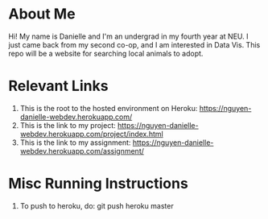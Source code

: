 # About Me
Hi! My name is Danielle and I'm an undergrad in my fourth year at NEU. I just came back from my second co-op, and I am interested in Data Vis. This repo will be a website for searching local animals to adopt. 

# Relevant Links
1. This is the root to the hosted environment on Heroku:
https://nguyen-danielle-webdev.herokuapp.com/
2. This is the link to my project:
https://nguyen-danielle-webdev.herokuapp.com/project/index.html
3. This is the link to my assignment:
https://nguyen-danielle-webdev.herokuapp.com/assignment/

# Misc Running Instructions
1. To push to heroku, do: git push heroku master
